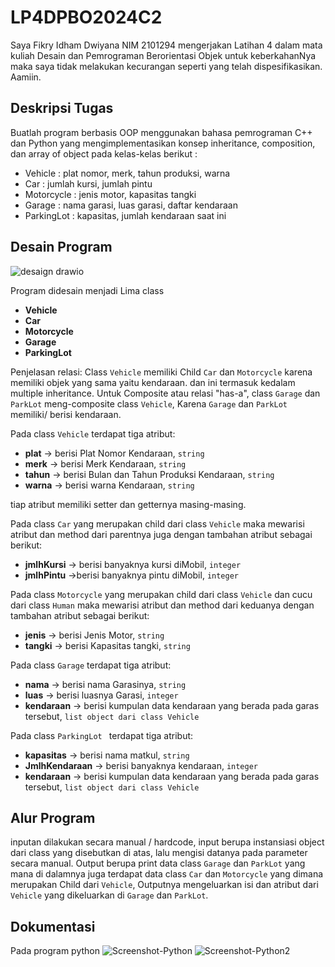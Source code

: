 # LP4DPBO2024C2
Saya Fikry Idham Dwiyana NIM 2101294 mengerjakan Latihan 4 dalam mata kuliah Desain dan Pemrograman Berorientasi Objek untuk keberkahanNya maka saya tidak melakukan kecurangan seperti yang telah dispesifikasikan. Aamiin.

## Deskripsi Tugas
Buatlah program berbasis OOP menggunakan bahasa pemrograman C++ dan Python  yang mengimplementasikan konsep inheritance, composition, dan array of object pada kelas-kelas berikut :
* Vehicle : plat nomor, merk, tahun produksi, warna
* Car : jumlah kursi, jumlah pintu
* Motorcycle : jenis motor, kapasitas tangki
* Garage : nama garasi, luas garasi, daftar kendaraan
* ParkingLot : kapasitas, jumlah kendaraan saat ini

## Desain Program
![desaign drawio](https://github.com/FikryIdhamD/LP4DPBO2024C2/assets/147605722/b69a989e-273b-4de9-b729-4d0bb2ccfd34)

Program didesain menjadi Lima class
* **Vehicle**
* **Car**
* **Motorcycle**
* **Garage**
* **ParkingLot**

Penjelasan relasi:
Class `Vehicle` memiliki Child `Car` dan `Motorcycle` karena memiliki objek yang sama yaitu kendaraan. dan ini termasuk kedalam multiple inheritance. Untuk Composite atau relasi "has-a", class `Garage` dan `ParkLot` meng-composite class `Vehicle`, Karena `Garage` dan `ParkLot` memiliki/ berisi kendaraan. 

Pada class `Vehicle` terdapat tiga atribut:
* **plat**    -> berisi Plat Nomor Kendaraan, `string`
* **merk**   -> berisi Merk Kendaraan, `string`
* **tahun** -> berisi Bulan dan Tahun Produksi Kendaraan, `string`
* **warna** -> berisi warna Kendaraan, `string`

tiap atribut memiliki setter dan getternya masing-masing.

Pada class `Car` yang merupakan child dari class `Vehicle` maka mewarisi atribut dan method dari parentnya juga dengan tambahan atribut sebagai berikut:
* **jmlhKursi** -> berisi banyaknya kursi diMobil, `integer`
* **jmlhPintu** ->berisi banyaknya pintu diMobil, `integer`

Pada class `Motorcycle` yang merupakan child dari class `Vehicle` dan cucu dari class `Human` maka mewarisi atribut dan method dari keduanya dengan tambahan atribut sebagai berikut:
* **jenis** -> berisi Jenis Motor, `string`
* **tangki** -> berisi Kapasitas tangki, `string`

Pada class `Garage` terdapat tiga atribut:
* **nama** -> berisi nama Garasinya, `string`
* **luas** -> berisi luasnya Garasi, `integer`
* **kendaraan** -> berisi kumpulan data kendaraan yang berada pada garas tersebut, `list object dari class Vehicle`

Pada class `ParkingLot ` terdapat tiga atribut:
* **kapasitas** -> berisi nama matkul, `string`
* **JmlhKendaraan** -> berisi banyaknya kendaraan, `integer`
* **kendaraan** -> berisi kumpulan data kendaraan yang berada pada garas tersebut, `list object dari class Vehicle`

## Alur Program
inputan dilakukan secara manual / hardcode, input berupa instansiasi object dari class yang disebutkan di atas, lalu mengisi datanya pada parameter secara manual. Output berupa print data class `Garage` dan `ParkLot` yang mana di dalamnya juga terdapat data class `Car` dan `Motorcycle` yang dimana merupakan Child dari `Vehicle`, Outputnya mengeluarkan isi dan atribut dari `Vehicle` yang dikeluarkan di `Garage` dan `ParkLot`.

## Dokumentasi
Pada program python
![Screenshot-Python](https://github.com/FikryIdhamD/LP4DPBO2024C2/assets/147605722/41f79598-d039-4592-8be4-e1d9f5ae4d30)
![Screenshot-Python2](https://github.com/FikryIdhamD/LP4DPBO2024C2/assets/147605722/7e59ffa6-7f19-498d-89d9-66a77b58b3b2)

